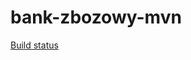 # bank-zbozowy-mvn
[Build status](<https://travis-ci.com/klubson/bank-zbozowy-mvn.svg?branch=main>)
